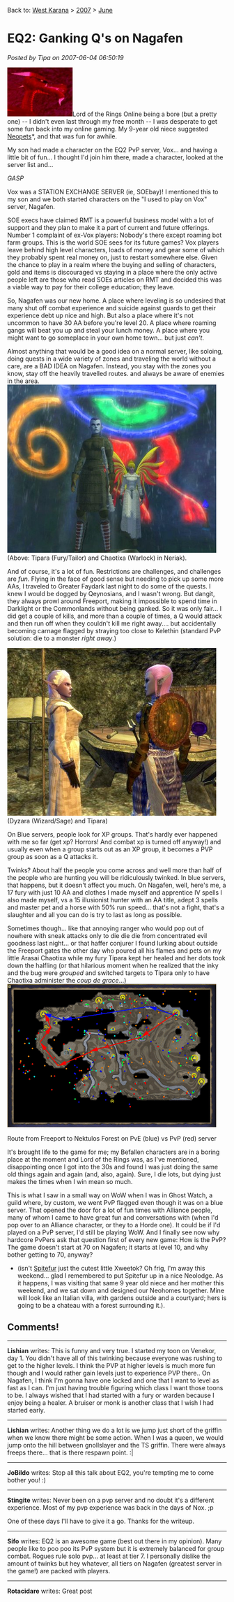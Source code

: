 Back to: [West Karana](/posts/westkarana.md) > [2007](/posts/2007/westkarana.md) > [June](./westkarana.md)
# EQ2: Ganking Q's on Nagafen

*Posted by Tipa on 2007-06-04 06:50:19*

![naggy.jpg](../../../uploads/2007/06/naggy.jpg)Lord of the Rings Online being a bore (but a pretty one) -- I didn't even last through my free month -- I was desperate to get some fun back into my online gaming. My 9-year old niece suggested [Neopets](http://www.neopets.com)*, and that was fun for awhile.

My son had made a character on the EQ2 PvP server, Vox... and having a little bit of fun... I thought I'd join him there, made a character, looked at the server list and...

*GASP*

Vox was a STATION EXCHANGE SERVER (ie, SOEbay)! I mentioned this to my son and we both started characters on the "I used to play on Vox" server, Nagafen.

SOE execs have claimed RMT is a powerful business model with a lot of support and they plan to make it a part of current and future offerings. Number 1 complaint of ex-Vox players: Nobody's there except roaming bot farm groups. This is the world SOE sees for its future games? Vox players leave behind high level characters, loads of money and gear some of which they probably spent real money on, just to restart somewhere else. Given the chance to play in a realm where the buying and selling of characters, gold and items is discouraged vs staying in a place where the only active people left are those who read SOEs articles on RMT and decided this was a viable way to pay for their college education; they leave.

So, Nagafen was our new home. A place where leveling is so undesired that many shut off combat experience and suicide against guards to get their experience debt up nice and high. But also a place where it's not uncommon to have 30 AA before you're level 20. A place where roaming gangs will beat you up and steal your lunch money. A place where you might want to go someplace in your own home town... but just *can't*.

Almost anything that would be a good idea on a normal server, like soloing, doing quests in a wide variety of zones and traveling the world without a care, are a BAD IDEA on Nagafen. Instead, you stay with the zones you know, stay off the heavily travelled routes. and always be aware of enemies in the area.
![eq2_000019.jpg](../../../uploads/2007/06/eq2_000019.jpg)
(Above: Tipara (Fury/Tailor) and Chaotixa (Warlock) in Neriak).


And of course, it's a lot of fun. Restrictions are challenges, and challenges are *fun*. Flying in the face of good sense but needing to pick up some more AAs, I traveled to Greater Faydark last night to do some of the quests. I knew I would be dogged by Qeynosians, and I wasn't wrong. But dangit, they always prowl around Freeport, making it impossible to spend time in Darklight or the Commonlands without being ganked. So it was only fair... I did get a couple of kills, and more than a couple of times, a Q would attack and then run off when they couldn't kill me right away.... but accidentally becoming carnage flagged by straying too close to Kelethin (standard PvP solution: die to a monster *right away*.)



![eq2_000025.jpg](../../../uploads/2007/06/eq2_000025.jpg)
(Dyzara (Wizard/Sage) and Tipara)


On Blue servers, people look for XP groups. That's hardly ever happened with me so far (get xp? Horrors! And combat xp is turned off anyway!) and usually even when a group starts out as an XP group, it becomes a PVP group as soon as a Q attacks it.

Twinks? About half the people you come across and well more than half of the people who are hunting you will be ridiculously twinked. In blue servers, that happens, but it doesn't affect you much. On Nagafen, well, here's me, a 17 fury with just 10 AA and clothes I made myself and apprentice IV spells I also made myself, vs a 15 illusionist hunter with an AA title, adept 3 spells and master pet and a horse with 50% run speed... that's not a fight, that's a slaughter and all you can do is try to last as long as possible.

Sometimes though... like that annoying ranger who would pop out of nowhere with sneak attacks only to die die die from concentrated evil goodness last night... or that haffer conjurer I found lurking about outside the Freeport gates the other day who poured all his flames and pets on my little Arasai Chaotixa while my fury Tipara kept her healed and her dots took down the halfling (or that hilarious moment when he realized that the inky and the bug were *grouped* and switched targets to Tipara only to have Chaotixa administer the *coup de grace*...)
![map.gif](../../../uploads/2007/06/map.gif)


Route from Freeport to Nektulos Forest on PvE (blue) vs PvP (red) server


It's brought life to the game for me; my Befallen characters are in a boring place at the moment and Lord of the Rings was, as I've mentioned, disappointing once I got into the 30s and found I was just doing the same old things again and again (and, also, again). Sure, I die lots, but dying just makes the times when I win mean so much.

This is what I saw in a small way on WoW when I was in Ghost Watch, a guild where, by custom, we went PvP flagged even though it was on a blue server. That opened the door for a lot of fun times with Alliance people, many of whom I came to have great fun and conversations with (when I'd pop over to an Alliance character, or they to a Horde one). It could be if I'd played on a PvP server, I'd still be playing WoW. And I finally see now why hardcore PvPers ask that question first of every new game: How is the PvP? The game doesn't start at 70 on Nagafen; it starts at level 10, and why bother getting to 70, anyway?

* (isn't [Spitefur](http://www.neopets.com/~spitefur) just the cutest little Xweetok? Oh frig, I'm away this weekend... glad I remembered to put Spitefur up in a nice Neolodge. As it happens, I was visiting that same 9 year old niece and her mother this weekend, and we sat down and designed our Neohomes together. Mine will look like an Italian villa, with gardens outside and a courtyard; hers is going to be a chateau with a forest surrounding it.).
## Comments!

---

**Lishian** writes: This is funny and very true. I started my toon on Venekor, day 1. You didn't have all of this twinking because everyone was rushing to get to the higher levels. I think the PVP at higher levels is much more fun though and I would rather gain levels just to experience PVP there.. On Nagafen, I think I'm gonna have one locked and one that I want to level as fast as I can. I'm just having trouble figuring which class I want those toons to be. I always wished that I had started with a fury or warden because I enjoy being a healer. A bruiser or monk is another class that I wish I had started early.

---

**Lishian** writes: Another thing we do a lot is we jump just short of the griffin when we know there might be some action. When I was a queen, we would jump onto the hill between gnollslayer and the TS griffin. There were always freeps there... that is there respawn point. :|

---

**JoBildo** writes: Stop all this talk about EQ2, you're tempting me to come bother you! :)

---

**Stingite** writes: Never been on a pvp server and no doubt it's a different experience. Most of my pvp experience was back in the days of Nox. ;p

One of these days I'll have to give it a go. Thanks for the writeup.

---

**Sifo** writes: EQ2 is an awesome game (best out there in my opinion). Many people like to poo poo its PvP system but it is extremely balanced for group combat. Rogues rule solo pvp... at least at tier 7. I personally dislike the amount of twinks but hey whatever, all tiers on Nagafen (greatest server in the game!) are packed with players.

---

**Rotacidare** writes: Great post

